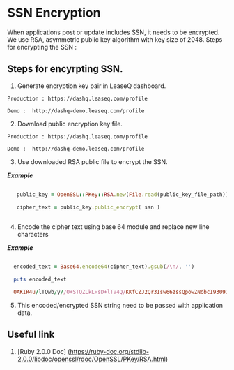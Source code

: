 # SSN Encryption 

When applications post or update includes SSN, it needs to be encrypted. We use RSA, asymmetric public key algorithm with key size of 2048. Steps for encrypting the SSN : 

## Steps for encyrpting SSN. 

1. Generate encryption key pair in LeaseQ dashboard. 

```
Production : https://dashq.leaseq.com/profile

Demo :  http://dashq-demo.leaseq.com/profile 

```

2. Download public encryption key file. 

```
Production : https://dashq.leaseq.com/profile

Demo :  http://dashq-demo.leaseq.com/profile 
```

3. Use downloaded RSA public file to encrypt the SSN. 

***Example***

```ruby
  
   public_key = OpenSSL::PKey::RSA.new(File.read(public_key_file_path))

   cipher_text = public_key.public_encrypt( ssn )
  
```

4. Encode the cipher text using base 64 module and replace new line characters 

***Example***

```ruby

  encoded_text = Base64.encode64(cipher_text).gsub(/\n/, '')

  puts encoded_text

  OAKIR4u/lTQwb/y//O+STQZLkLHsD+lTV4Q/KKfCZJ2Qr3Isw66zssQpowZNobcI93091o6gYpLaYOH8S9BCqnikBxQV342f/k14nrLSZqoYm6mwYaIZMvGVhyK5RIFhYvpOM6PFq12Qh9fCD2rPgf7eI8KNx74gY1dmD2CIdGKPkqA1IdEWIIGX29725apPZasvbbBeUpVVwpIq9De23uuJ/9dGb9hZtkwD4aps0Uv3ttZEv6+M4xYCnJ3U9ZWCBWE5wKng2OssBcb6u48P1cJz0t2rCxX6YrQ41UDj1225d1TCN/Nq4FcUPtL8IaQbWl7kq+08xeD3m77FUU1Dug==

```

5. This encoded/encrypted SSN string need to be passed with application data.


## Useful link

1. [Ruby 2.0.0 Doc] (https://ruby-doc.org/stdlib-2.0.0/libdoc/openssl/rdoc/OpenSSL/PKey/RSA.html)
